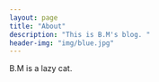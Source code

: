 ```yaml
---
layout: page
title: "About"
description: "This is B.M's blog. " 
header-img: "img/blue.jpg"
---
```


B.M is a lazy cat.





